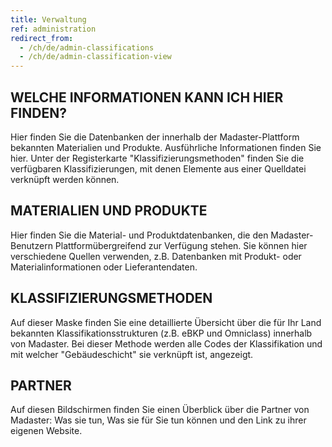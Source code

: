 ```yaml
---
title: Verwaltung
ref: administration
redirect_from:
  - /ch/de/admin-classifications
  - /ch/de/admin-classification-view
---
```


## WELCHE INFORMATIONEN KANN ICH HIER FINDEN?
Hier finden Sie die Datenbanken der innerhalb der Madaster-Plattform bekannten Materialien und Produkte. Ausführliche Informationen finden Sie hier. Unter der Registerkarte "Klassifizierungsmethoden" finden Sie die verfügbaren Klassifizierungen, mit denen Elemente aus einer Quelldatei verknüpft werden können.

## MATERIALIEN UND PRODUKTE
Hier finden Sie die Material- und Produktdatenbanken, die den Madaster-Benutzern Plattformübergreifend zur Verfügung stehen. Sie können hier verschiedene Quellen verwenden, z.B. Datenbanken mit Produkt- oder Materialinformationen oder Lieferantendaten.

## KLASSIFIZIERUNGSMETHODEN
Auf dieser Maske finden Sie eine detaillierte Übersicht über die für Ihr Land bekannten Klassifikationsstrukturen (z.B. eBKP und Omniclass) innerhalb von Madaster. Bei dieser Methode werden alle Codes der Klassifikation und mit welcher "Gebäudeschicht" sie verknüpft ist, angezeigt.

## PARTNER
Auf diesen Bildschirmen finden Sie einen Überblick über die Partner von Madaster: Was sie tun, Was sie für Sie tun können und den Link zu ihrer eigenen Website.
